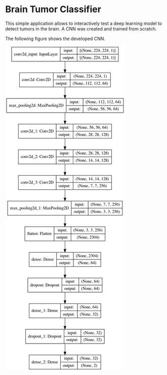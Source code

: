 # Brain Tumor Classifier

This simple application allows to interactively test a deep learning model to detect tumors in the brain. 
A CNN was created and trained from scratch.

The following figure shows the developed CNN.

![CNN Model](model.png "CNN Model")